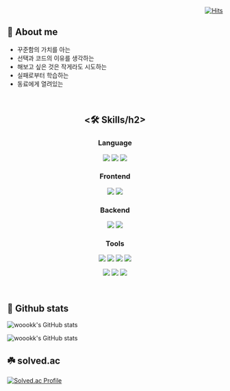 <div align=right>

[![Hits](https://hits.seeyoufarm.com/api/count/incr/badge.svg?url=https%3A%2F%2Fgithub.com%2Fwoookk%2Fhit-counter&count_bg=%233D53C8&title_bg=%23555555&icon=&icon_color=%23E7E7E7&title=hits&edge_flat=false)](https://github.com/woookk)

</div>

## 💬 About me

- 꾸준함의 가치를 아는
- 선택과 코드의 이유를 생각하는 
- 해보고 싶은 것은 작게라도 시도하는
- 실패로부터 학습하는
- 동료에게 열려있는

<br />

<div align=center>
  <h2><🛠 Skills/h2> 
</div>

<div align=center>
<h3>Language</h3>
<img src="https://img.shields.io/badge/JavaScript-F7DF1E?style=flat-square&logo=JavaScript&logoColor=black"/> <img src="https://img.shields.io/badge/Java-007396?style=flat-square&logo=Java&logoColor=white"/> <img src="https://img.shields.io/badge/C++-00599C?style=flat-square&logo=c%2B%2B&logoColor=white"/>

### Frontend
<img src="https://img.shields.io/badge/HTML5-E34F26?style=flat-square&logo=HTML5&logoColor=white"/> <img src="https://img.shields.io/badge/CSS3-1572B6?style=flat-square&logo=CSS3&logoColor=white"/>

### Backend
<img src="https://img.shields.io/badge/Spring Boot-6DB33F?style=flat-square&logo=Spring Boot&logoColor=white"/> <img src="https://img.shields.io/badge/MySQL-4479A1?style=flat-square&logo=MySQL&logoColor=white"/>

### Tools
<img src="https://img.shields.io/badge/Git-F05032?style=flat-square&logo=Git&logoColor=white"/> <img src="https://img.shields.io/badge/Github-181717?style=flat-square&logo=Github&logoColor=white"/> <img src="https://img.shields.io/badge/NGINX-009639?style=flat-square&logo=NGINX&logoColor=white"/> <img src="https://img.shields.io/badge/Docker-2496ED?style=flat-square&logo=Docker&logoColor=white"/>

<img src="https://img.shields.io/badge/Slack-4A154B?style=flat-square&logo=Slack&logoColor=white"/> <img src="https://img.shields.io/badge/Notion-000000?style=flat-square&logo=Notion&logoColor=white"/> <img src="https://img.shields.io/badge/Figma-F24E1E?style=flat-square&logo=Figma&logoColor=white"/>
</div>
<br />

## 🌱 Github stats
![woookk's GitHub stats](https://github-readme-stats.vercel.app/api?username=woookk&show_icons=true&theme=graywhite&count_private=true)

![woookk's GitHub stats](https://github-readme-stats.vercel.app/api/top-langs/?username=woookk&layout=compact&show_icons=true&show_owner=true&hide_title=false&theme=graywhite&hide=true)


## ☘️ solved.ac
[![Solved.ac Profile](http://mazassumnida.wtf/api/v2/generate_badge?boj=woook)](https://solved.ac/woook/)



